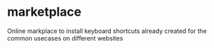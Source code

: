 # marketplace
Online markplace to install keyboard shortcuts already created for the common usecases on different websites
